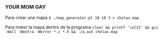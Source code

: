 ### YOUR MOM GAY


Para crear una mapa
`$ ./map_generator.pl 10 10 3 > cholas.map`

Para meter la mapa dentro de la programa
`clear && printf '\e[3J' && gcc -Wall -Wextra -Werror *.c *.h && ./a.out cholas.map`